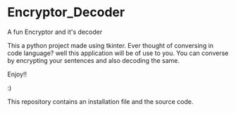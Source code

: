 # Encryptor_Decoder
A fun Encryptor and it's decoder

This a python project made using tkinter.
Ever thought of conversing in code language? well this application will be of use to you.
You can converse by encrypting your sentences and also decoding the same.

Enjoy!!

:)

This repository contains an installation file and the source code.
